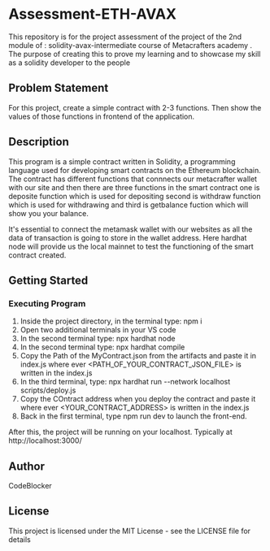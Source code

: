 # Assessment-ETH-AVAX

This repository is for the project assessment of the project of the 2nd module of : solidity-avax-intermediate course of Metacrafters academy . The purpose of creating this to prove my learning and to showcase my skill as a solidity developer to the people

## Problem Statement

For this project, create a simple contract with 2-3 functions. Then show the values of those functions in frontend of the application.

## Description
This program is a simple contract written in Solidity, a programming language used for developing smart contracts on the Ethereum blockchain. The contract has different functions that connnects our metacrafter wallet with our site and then there are three functions in the smart contract one is deposite function which is used for depositing second is withdraw function which is used for withdrawing and third is getbalance fuction which will show you your balance.

It's essential to connect the metamask wallet with our websites as all the data of transaction is going to store in the wallet address. Here hardhat node will provide us the local mainnet to test the functioning of the smart contract created.

## Getting Started

### Executing Program

1. Inside the project directory, in the terminal type: npm i
2. Open two additional terminals in your VS code
3. In the second terminal type: npx hardhat node
4. In the second terminal type: npx hardhat compile
5. Copy the Path of the MyContract.json from the artifacts and paste it in index.js where ever <PATH_OF_YOUR_CONTRACT_JSON_FILE> is written in the index.js
6. In the third terminal, type: npx hardhat run --network localhost scripts/deploy.js
7. Copy the COntract address when you deploy the contract and paste it where ever <YOUR_CONTRACT_ADDRESS> is written in  the index.js
8. Back in the first terminal, type npm run dev to launch the front-end.

After this, the project will be running on your localhost. 
Typically at http://localhost:3000/

## Author
CodeBlocker


## License

This project is licensed under the MIT License - see the LICENSE file for details
